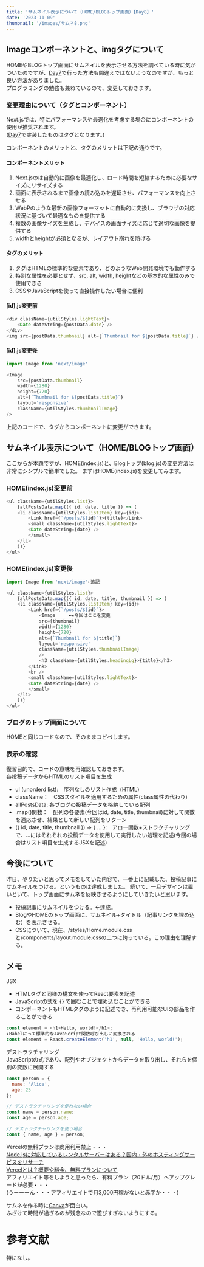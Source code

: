 ```yaml
---
title: 'サムネイル表示について（HOME/BLOGトップ画面）【Day8】'
date: '2023-11-09'
thumbnail: '/images/サムネ8.png'
---
```


## Imageコンポーネントと、imgタグについて
HOMEやBLOGトップ画面にサムネイルを表示させる方法を調べている時に気がついたのですが、[Day7](/posts/day7.md)で行った方法も間違えではないようなのですが、もっと良い方法がありました。  
プログラミングの勉強も兼ねているので、変更しておきます。  

### 変更理由について（タグとコンポーネント）
Next.jsでは、特にパフォーマンスや最適化を考慮する場合に<Image>コンポーネントの使用が推奨されます。  
([Day7](/posts/day7.md)で実装したものは<img>タグとなります。)

コンポーネントのメリットと、タグのメリットは下記の通りです。
#### <Image>コンポーネントメリット
1. Next.jsの<Image>は自動的に画像を最適化し、ロード時間を短縮するために必要なサイズにリサイズする
2. 画面に表示されるまで画像の読み込みを遅延させ、パフォーマンスを向上させる
3. WebPのような最新の画像フォーマットに自動的に変換し、ブラウザの対応状況に基づいて最適なものを提供する
4. 複数の画像サイズを生成し、デバイスの画面サイズに応じて適切な画像を提供する
5.  widthとheightが必須となるが、レイアウト崩れを防げる

#### <img>タグのメリット
1. <img>タグはHTMLの標準的な要素であり、どのようなWeb開発環境でも動作する
2. 特別な属性を必要とせず、src, alt, width, heightなどの基本的な属性のみで使用できる
3. CSSやJavaScriptを使って直接操作したい場合に便利


#### [id].js変更前
```js
<div className={utilStyles.lightText}>
    <Date dateString={postData.date} />
</div>
<img src={postData.thumbnail} alt={`Thumbnail for ${postData.title}`} />　←★今回追記するもの
```

#### [id].js変更後
```js
import Image from 'next/image'

<Image
    src={postData.thumbnail}
    width={1280}
    height={720} 
    alt={`Thumbnail for ${postData.title}`}
    layout='responsive'
    className={utilStyles.thumbnailImage}
/>   
```

上記のコードで、タグからコンポーネントに変更ができます。

## サムネイル表示について（HOME/BLOGトップ画面）
ここからが本題ですが、HOME(index.js)と、Blogトップ(blog.js)の変更方法は非常にシンプルで簡単でした。
まずはHOME(index.js)を変更してみます。

### HOME(index.js)変更前
```js
<ul className={utilStyles.list}>
    {allPostsData.map(({ id, date, title }) => (
    <li className={utilStyles.listItem} key={id}>
        <Link href={`/posts/${id}`}>{title}</Link>
        <small className={utilStyles.lightText}>
        <Date dateString={date} />
        </small>
    </li>
    ))}
</ul>
```

### HOME(index.js)変更後
```js
import Image from 'next/image'←追記

<ul className={utilStyles.list}>
    {allPostsData.map(({ id, date, title, thumbnail }) => (
    <li className={utilStyles.listItem} key={id}>
        <Link href={`/posts/${id}`}>　
            <Image　　　←★今回はここを変更
            src={thumbnail}
            width={1280}
            height={720} 
            alt={`Thumbnail for ${title}`}
            layout='responsive'
            className={utilStyles.thumbnailImage}
            />
            <h3 className={utilStyles.headingLg}>{title}</h3>
        </Link>
        <br />
        <small className={utilStyles.lightText}>
        <Date dateString={date} />
        </small>
    </li>
    ))}
</ul>
```

### ブログのトップ画面について
HOMEと同じコードなので、そのままコピペします。

### 表示の確認



復習目的で、コードの意味を再確認しておきます。  
各投稿データからHTMLのリスト項目を生成
- ul (unorderd list):　序列なしのリスト作成（HTML）　
- className：　CSSスタイルを適用するための属性(class属性の代わり)
- allPostsData: 各ブログの投稿データを格納している配列
- .map()関数：　配列の各要素(今回はid, date, title, thumbnail)に対して関数を適応させ、結果として新しい配列をリターン
- ({ id, date, title, thumbnail }) => { ... }:　アロー関数+ストラクチャリングで、...にはそれぞれの投稿データを使用して実行したい処理を記述(今回の場合はリスト項目を生成するJSXを記述)

## 今後について
昨日、やりたいと思ってメモをしていた内容で、一番上に記載した、投稿記事にサムネイルをつける。というものは達成しました。
続いて、一旦デザインは置いといて、トップ画面にサムネを反映させるようにしていきたいと思います。
- 投稿記事にサムネイルをつける。←達成。
- BlogやHOMEのトップ画面に、サムネイル+タイトル（記事リンクを埋め込む）を表示させる。
- CSSについて、現在、/styles/Home.module.cssと/components/layout.module.cssの二つに跨っている。この理由を理解する。

## メモ
JSX
- HTMLタグと同様の構文を使ってReact要素を記述
- JavaScriptの式を {} で囲むことで埋め込むことができる
- コンポーネントもHTMLタグのように記述でき、再利用可能なUIの部品を作ることができる

```js
const element = <h1>Hello, world!</h1>;
↓Babelにって標準的なJavaScript関数呼び出しに変換される
const element = React.createElement('h1', null, 'Hello, world!');
```

デストラクチャリング  
JavaScriptの式であり、配列やオブジェクトからデータを取り出し、それらを個別の変数に展開する
```js
const person = {
  name: 'Alice',
  age: 25
};

// デストラクチャリングを使わない場合
const name = person.name;
const age = person.age;

// デストラクチャリングを使う場合
const { name, age } = person;
```


Vercelの無料プランは商用利用禁止・・・  
[Node.jsに対応しているレンタルサーバーはある？国内・外のホスティングサービスをリサーチ](https://tomato-code.com/4128/)  
[Vercelとは？概要や料金、無料プランについて](https://dev-harry-next.com/infrastructure/vercel-detail)  
アフィリエイト等をしようと思ったら、有料プラン（20ドル/月）へアップグレードが必要・・・  
(うーーーん・・・アフィリエイトで月3,000円稼がないと赤字か・・・)

サムネを作る時に[Canva](https://www.canva.com/ja_jp/)が面白い。  
ふざけて時間が過ぎるのが残念なので遊びすぎないようにする。

# 参考文献
特になし。

